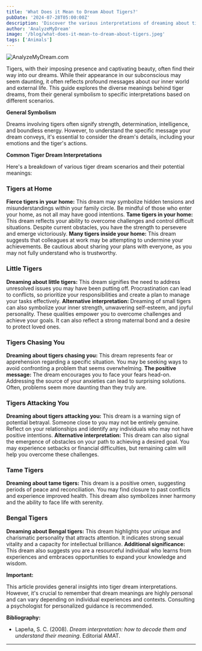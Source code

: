 ```yaml
---
title: 'What Does it Mean to Dream About Tigers?'
pubDate: '2024-07-28T05:00:00Z'
description: 'Discover the various interpretations of dreaming about tigers, from the representation of strength and leadership to the reflection of your inner fears.'
author: 'AnalyzeMyDream'
image: '/blog/what-does-it-mean-to-dream-about-tigers.jpeg'
tags: ['Animals']
---
```


![AnalyzeMyDream.com](/blog/what-does-it-mean-to-dream-about-tigers.jpeg)


Tigers, with their imposing presence and captivating beauty, often find their way into our dreams. While their appearance in our subconscious may seem daunting, it often reflects profound messages about our inner world and external life. This guide explores the diverse meanings behind tiger dreams, from their general symbolism to specific interpretations based on different scenarios.

**General Symbolism**

Dreams involving tigers often signify strength, determination, intelligence, and boundless energy. However, to understand the specific message your dream conveys, it's essential to consider the dream's details, including your emotions and the tiger's actions.

**Common Tiger Dream Interpretations**

Here's a breakdown of various tiger dream scenarios and their potential meanings:

### Tigers at Home

**Fierce tigers in your home:** This dream may symbolize hidden tensions and misunderstandings within your family circle. Be mindful of those who enter your home, as not all may have good intentions.
**Tame tigers in your home:** This dream reflects your ability to overcome challenges and control difficult situations. Despite current obstacles, you have the strength to persevere and emerge victoriously.
**Many tigers inside your home:** This dream suggests that colleagues at work may be attempting to undermine your achievements.  Be cautious about sharing your plans with everyone, as you may not fully understand who is trustworthy.

### Little Tigers

**Dreaming about little tigers:** This dream signifies the need to address unresolved issues you may have been putting off. Procrastination can lead to conflicts, so prioritize your responsibilities and create a plan to manage your tasks effectively.
**Alternative interpretation:** Dreaming of small tigers can also symbolize your inner strength, unwavering self-esteem, and joyful personality. These qualities empower you to overcome challenges and achieve your goals. It can also reflect a strong maternal bond and a desire to protect loved ones.

### Tigers Chasing You

**Dreaming about tigers chasing you:** This dream represents fear or apprehension regarding a specific situation. You may be seeking ways to avoid confronting a problem that seems overwhelming.
**The positive message:** The dream encourages you to face your fears head-on. Addressing the source of your anxieties can lead to surprising solutions. Often, problems seem more daunting than they truly are.

### Tigers Attacking You

**Dreaming about tigers attacking you:** This dream is a warning sign of potential betrayal. Someone close to you may not be entirely genuine. Reflect on your relationships and identify any individuals who may not have positive intentions.
**Alternative interpretation:** This dream can also signal the emergence of obstacles on your path to achieving a desired goal. You may experience setbacks or financial difficulties, but remaining calm will help you overcome these challenges.

### Tame Tigers

**Dreaming about tame tigers:** This dream is a positive omen, suggesting periods of peace and reconciliation. You may find closure to past conflicts and experience improved health. This dream also symbolizes inner harmony and the ability to face life with serenity.

### Bengal Tigers

**Dreaming about Bengal tigers:** This dream highlights your unique and charismatic personality that attracts attention. It indicates strong sexual vitality and a capacity for intellectual brilliance. 
**Additional significance:** This dream also suggests you are a resourceful individual who learns from experiences and embraces opportunities to expand your knowledge and wisdom.

**Important:**

This article provides general insights into tiger dream interpretations. However, it's crucial to remember that dream meanings are highly personal and can vary depending on individual experiences and contexts. Consulting a psychologist for personalized guidance is recommended.

**Bibliography:**

* Lapeña, S. C. (2008). *Dream interpretation: how to decode them and understand their meaning*. Editorial AMAT.

---